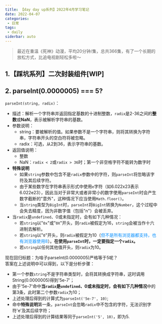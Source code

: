 ```yaml
---
title: 【day day up系列】2022年4月学习笔记
date: 2022-04-07
categories:
 - 日常
tags:
 - daily
siderbar: auto
---
```


> 最近在重温《死神》动漫，平均20分钟/集，总共366集，有了一个长期的放松方式，比追电视剧轻松多啦～

## 1.【踩坑系列】二次封装组件[WIP]

## 2. parseInt(0.0000005) === 5?
`parseInt(string, radix)`：  
- 描述：解析一个字符串并返回指定基数的十进制整数，`radix`是2-36之间的**整数**或**NaN**，表示被解析字符串的基数。
- 参数说明：  
  - string：要被解析的值。如果参数不是一个字符串，则将其转换为字符串，字符串开头的空白符将被忽略。  
  - radix：可选，从2到36，表示字符串的基数。  
- 返回值说明：
  - 整数
  - NaN：`radix < 2`或`radix > 36`时；第一个非空格字符不能转为数字时  
- **特殊说明**  
  - 如果`string`参数中包含不是`radix`参数中的字符，则`parseInt`将忽略该字符及其后续字符。  
  - 由于某些数字在字符串表示形式中使用`e`字符（如6.022x23表示6.022e23），因此当对于非常大或者非常小的数字使用`parseInt`时会产生数字截断的"意外"，这种情况下应当使用`Math.floor()`。
  - 当`string`类型为`BigInt`时，`parseInt`将`BigInt`转换为`Number`，这个过程中会失去精度，因为非数字值（包括"n"）会被丢弃。   
- 当`radix`是`undefined`、0或未指定时，会有如下几种情况：  
  - 若`string`以"`0x`"或"`0X`"开头，则`radix`被假定为16，`string`会被当作十六进制去解析。  
  - 若`string`以"`0`"开头，则`radix`被假定为10（<font color="#008dff">但不是所有浏览器都支持，也有浏览器使用8</font>）。**在使用`parseInt`时，一定要指定一个`radix`。**    
  - 若`string`以任何其他值开头，则`radix`为10。

现在回归标题：为啥子parseInt(0.0000005)严格等于5呢？  
答案在上述说明中可以得到，以下是分析步骤：  
- 第一个参数`string`不是字符串类型时，会将其转换成字符串，这时调用String(0.0000005)得到'5e-7'；
- 由于'5e-7'命中**当`radix`是`undefined`、0或未指定时，会有如下几种情况**中的第3条，此时第二个参数`radix`为10；
- 上述处理后得到的计算式为`parseInt('5e-7', 10)`;  
- 命中**特殊说明**第一条，`parseInt`会忽略`radix`中不包含的字符，无法识别字符'e'及其后续字符；  
- 上述处理后得到的计算结果等同于`parseInt('5', 10)`，即为5.

